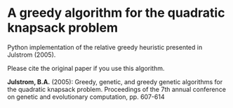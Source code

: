 # A greedy algorithm for the quadratic knapsack problem
Python implementation of the relative greedy heuristic presented in Julstrom (2005).

Please cite the original paper if you use this algorithm.

**Julstrom, B.A.** (2005): Greedy, genetic, and greedy genetic algorithms for the quadratic
knapsack problem. Proceedings of the 7th annual conference on genetic and evolutionary computation, pp. 607-614

